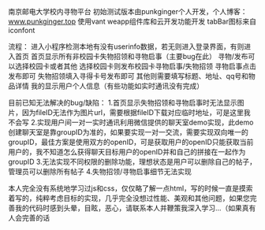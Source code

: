 南京邮电大学校内寻物平台
初始测试版本由punkginger个人开发，个人博客：www.punkginger.top
使用vant weapp组件库和云开发功能开发
tabBar图标来自iconfont

流程：
进入小程序检测本地有没有userinfo数据，若无则进入登录界面，有则进入首页
首页显示所有非校园卡失物招领和寻物启事（主要bug在此）
寻物/发布可以选择校园卡或者其他
  选择校园卡则发布校园卡寻物启事/失物招领
    寻物启事点击发布即可
    失物招领填入寻得卡号发布即可
  其他则需要填写标题、地址、qq号和物品详情
我的显示用户个人信息（有些功能如实时通讯没有完成）

目前已知无法解决的bug/缺陷：
  1.首页显示失物招领和寻物启事时无法显示图片，因为fileID无法作为图片url，需要根据fileID下载对应临时地址，可是这里我不会写
  2.实现用户间一对一实时通讯利用微信提供的聊天室demo实现，此demo创建聊天室是靠groupID为准的，如果要实现一对一交流，需要实现双向唯一的groupID，最佳方案是使用双方的openID，可是获取用户的openID只能获取当前用户的，我不知道怎么获得聊天目标用户的openID并和自己的拼接在一起作为groupID
  3.无法实现不同权限的删除功能，理想状态是用户可以删除自己的帖子，管理员可以删除所有帖子
  4.失物招领/寻物启事细节无法实现


本人完全没有系统地学习过js和css，仅仅略了解一点html，写的时候一直是摸索着写的，纯粹考虑目标的实现，几乎完全没想过性能、美观和其他问题，如果您完善我的代码时感到头晕，目眩，恶心，请联系本人并鞭策我深入学习...（如果真有人会完善的话